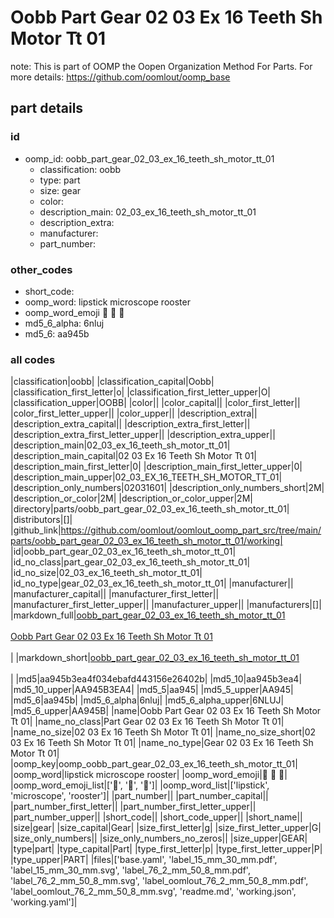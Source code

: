 # Oobb Part Gear 02 03 Ex 16 Teeth Sh Motor Tt 01  

note: This is part of OOMP the Oopen Organization Method For Parts. For more details: https://github.com/oomlout/oomp_base

##  part details





### id
* oomp_id: oobb_part_gear_02_03_ex_16_teeth_sh_motor_tt_01
  * classification: oobb
  * type: part
  * size: gear
  * color: 
  * description_main: 02_03_ex_16_teeth_sh_motor_tt_01
  * description_extra: 
  * manufacturer: 
  * part_number: 

### other_codes
* short_code: 
* oomp_word: lipstick microscope rooster
* oomp_word_emoji :lipstick: :microscope: :rooster:
* md5_6_alpha: 6nluj
* md5_6: aa945b

### all codes 
|classification|oobb|
|classification_capital|Oobb|
|classification_first_letter|o|
|classification_first_letter_upper|O|
|classification_upper|OOBB|
|color||
|color_capital||
|color_first_letter||
|color_first_letter_upper||
|color_upper||
|description_extra||
|description_extra_capital||
|description_extra_first_letter||
|description_extra_first_letter_upper||
|description_extra_upper||
|description_main|02_03_ex_16_teeth_sh_motor_tt_01|
|description_main_capital|02 03 Ex 16 Teeth Sh Motor Tt 01|
|description_main_first_letter|0|
|description_main_first_letter_upper|0|
|description_main_upper|02_03_EX_16_TEETH_SH_MOTOR_TT_01|
|description_only_numbers|02031601|
|description_only_numbers_short|2M|
|description_or_color|2M|
|description_or_color_upper|2M|
|directory|parts/oobb_part_gear_02_03_ex_16_teeth_sh_motor_tt_01|
|distributors|[]|
|github_link|https://github.com/oomlout/oomlout_oomp_part_src/tree/main/parts/oobb_part_gear_02_03_ex_16_teeth_sh_motor_tt_01/working|
|id|oobb_part_gear_02_03_ex_16_teeth_sh_motor_tt_01|
|id_no_class|part_gear_02_03_ex_16_teeth_sh_motor_tt_01|
|id_no_size|02_03_ex_16_teeth_sh_motor_tt_01|
|id_no_type|gear_02_03_ex_16_teeth_sh_motor_tt_01|
|manufacturer||
|manufacturer_capital||
|manufacturer_first_letter||
|manufacturer_first_letter_upper||
|manufacturer_upper||
|manufacturers|[]|
|markdown_full|[oobb_part_gear_02_03_ex_16_teeth_sh_motor_tt_01](https://github.com/oomlout/oomlout_oomp_part_src/tree/main/parts/oobb_part_gear_02_03_ex_16_teeth_sh_motor_tt_01/working)<br>[](https://github.com/oomlout/oomlout_oomp_part_src/tree/main/parts/oobb_part_gear_02_03_ex_16_teeth_sh_motor_tt_01/working)<br>[Oobb Part Gear 02 03 Ex 16 Teeth Sh Motor Tt 01](https://github.com/oomlout/oomlout_oomp_part_src/tree/main/parts/oobb_part_gear_02_03_ex_16_teeth_sh_motor_tt_01/working)<br><br>|
|markdown_short|[oobb_part_gear_02_03_ex_16_teeth_sh_motor_tt_01](https://github.com/oomlout/oomlout_oomp_part_src/tree/main/parts/oobb_part_gear_02_03_ex_16_teeth_sh_motor_tt_01/working)<br><br>|
|md5|aa945b3ea4f034ebafd443156e26402b|
|md5_10|aa945b3ea4|
|md5_10_upper|AA945B3EA4|
|md5_5|aa945|
|md5_5_upper|AA945|
|md5_6|aa945b|
|md5_6_alpha|6nluj|
|md5_6_alpha_upper|6NLUJ|
|md5_6_upper|AA945B|
|name|Oobb Part Gear 02 03 Ex 16 Teeth Sh Motor Tt 01|
|name_no_class|Part Gear 02 03 Ex 16 Teeth Sh Motor Tt 01|
|name_no_size|02 03 Ex 16 Teeth Sh Motor Tt 01|
|name_no_size_short|02 03 Ex 16 Teeth Sh Motor Tt 01|
|name_no_type|Gear 02 03 Ex 16 Teeth Sh Motor Tt 01|
|oomp_key|oomp_oobb_part_gear_02_03_ex_16_teeth_sh_motor_tt_01|
|oomp_word|lipstick microscope rooster|
|oomp_word_emoji|:lipstick: :microscope: :rooster:|
|oomp_word_emoji_list|[':lipstick:', ':microscope:', ':rooster:']|
|oomp_word_list|['lipstick', 'microscope', 'rooster']|
|part_number||
|part_number_capital||
|part_number_first_letter||
|part_number_first_letter_upper||
|part_number_upper||
|short_code||
|short_code_upper||
|short_name||
|size|gear|
|size_capital|Gear|
|size_first_letter|g|
|size_first_letter_upper|G|
|size_only_numbers||
|size_only_numbers_no_zeros||
|size_upper|GEAR|
|type|part|
|type_capital|Part|
|type_first_letter|p|
|type_first_letter_upper|P|
|type_upper|PART|
|files|['base.yaml', 'label_15_mm_30_mm.pdf', 'label_15_mm_30_mm.svg', 'label_76_2_mm_50_8_mm.pdf', 'label_76_2_mm_50_8_mm.svg', 'label_oomlout_76_2_mm_50_8_mm.pdf', 'label_oomlout_76_2_mm_50_8_mm.svg', 'readme.md', 'working.json', 'working.yaml']|
